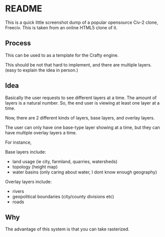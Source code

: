 README 
=========

This is a quick little screenshot dump of a popular opensource
Civ-2 clone, Freeciv. This is taken from an online HTML5 clone of it.

Process
----------
This can be used to as a template for the Crafty engine.

This should be not that hard to implement, and there are multiple
layers. (easy to explain the idea in person.)

Idea
---------
Basically the user requests to see different layers at a time.
The amount of layers is a natural number. So, the end user is viewing
at least one layer at a time.

Now, there are 2 different kinds of layers, base layers,
and overlay layers.

The user can only have one base-type layer showing at a time,
but they can have multiple overlay layers a time.

For instance,

Base layers include: 
  * land usage (ie city, farmland, quarries, watersheds)
  * topology (height map)
  * water basins
  	(only caring about water, I dont know enough geography)
		
Overlay layers include: 
  * rivers
  * geopolitical boundaries (city/county divisions etc)
  * roads

Why
------
The advantage of this system is that you can
take rasterized.
